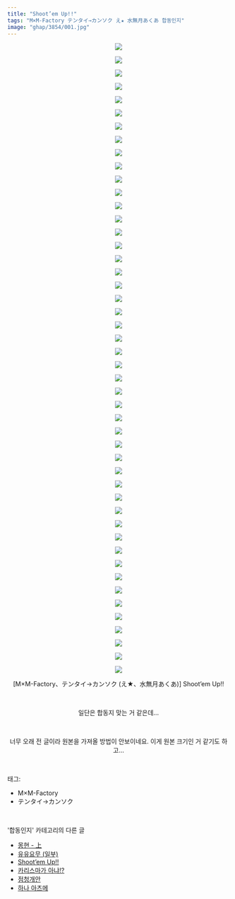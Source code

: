 ```yaml
---
title: "Shoot’em Up!!"
tags: "M×M-Factory テンタイ→カンソク え★ 水無月あくあ 합동인지"
image: "ghap/3854/001.jpg"
---
```

<div class="article">
<p style="text-align: center; clear: none; float: none;"><img src="{{ site.nasurl }}/ghap/3854/001.jpg"/></p>
<p style="text-align: center; clear: none; float: none;"><img src="{{ site.nasurl }}/ghap/3854/002.jpg"/></p>
<p style="text-align: center; clear: none; float: none;"><img src="{{ site.nasurl }}/ghap/3854/003.jpg"/></p>
<p style="text-align: center; clear: none; float: none;"><img src="{{ site.nasurl }}/ghap/3854/004.jpg"/></p>
<p style="text-align: center; clear: none; float: none;"><img src="{{ site.nasurl }}/ghap/3854/005.jpg"/></p>
<p style="text-align: center; clear: none; float: none;"><img src="{{ site.nasurl }}/ghap/3854/006.jpg"/></p>
<p style="text-align: center; clear: none; float: none;"><img src="{{ site.nasurl }}/ghap/3854/007.jpg"/></p>
<p style="text-align: center; clear: none; float: none;"><img src="{{ site.nasurl }}/ghap/3854/008.jpg"/></p>
<p style="text-align: center; clear: none; float: none;"><img src="{{ site.nasurl }}/ghap/3854/009.jpg"/></p>
<p style="text-align: center; clear: none; float: none;"><img src="{{ site.nasurl }}/ghap/3854/010.jpg"/></p>
<p style="text-align: center; clear: none; float: none;"><img src="{{ site.nasurl }}/ghap/3854/011.jpg"/></p>
<p style="text-align: center; clear: none; float: none;"><img src="{{ site.nasurl }}/ghap/3854/012.jpg"/></p>
<p style="text-align: center; clear: none; float: none;"><img src="{{ site.nasurl }}/ghap/3854/013.jpg"/></p>
<p style="text-align: center; clear: none; float: none;"><img src="{{ site.nasurl }}/ghap/3854/014.jpg"/></p>
<p style="text-align: center; clear: none; float: none;"><img src="{{ site.nasurl }}/ghap/3854/015.jpg"/></p>
<p style="text-align: center; clear: none; float: none;"><img src="{{ site.nasurl }}/ghap/3854/016.jpg"/></p>
<p style="text-align: center; clear: none; float: none;"><img src="{{ site.nasurl }}/ghap/3854/017.jpg"/></p>
<p style="text-align: center; clear: none; float: none;"><img src="{{ site.nasurl }}/ghap/3854/018.jpg"/></p>
<p style="text-align: center; clear: none; float: none;"><img src="{{ site.nasurl }}/ghap/3854/019.jpg"/></p>
<p style="text-align: center; clear: none; float: none;"><img src="{{ site.nasurl }}/ghap/3854/020.jpg"/></p>
<p style="text-align: center; clear: none; float: none;"><img src="{{ site.nasurl }}/ghap/3854/021.jpg"/></p>
<p style="text-align: center; clear: none; float: none;"><img src="{{ site.nasurl }}/ghap/3854/022.jpg"/></p>
<p style="text-align: center; clear: none; float: none;"><img src="{{ site.nasurl }}/ghap/3854/023.jpg"/></p>
<p style="text-align: center; clear: none; float: none;"><img src="{{ site.nasurl }}/ghap/3854/024.jpg"/></p>
<p style="text-align: center; clear: none; float: none;"><img src="{{ site.nasurl }}/ghap/3854/025.jpg"/></p>
<p style="text-align: center; clear: none; float: none;"><img src="{{ site.nasurl }}/ghap/3854/026.jpg"/></p>
<p style="text-align: center; clear: none; float: none;"><img src="{{ site.nasurl }}/ghap/3854/027.jpg"/></p>
<p style="text-align: center; clear: none; float: none;"><img src="{{ site.nasurl }}/ghap/3854/028.jpg"/></p>
<p style="text-align: center; clear: none; float: none;"><img src="{{ site.nasurl }}/ghap/3854/029.jpg"/></p>
<p style="text-align: center; clear: none; float: none;"><img src="{{ site.nasurl }}/ghap/3854/030.jpg"/></p>
<p style="text-align: center; clear: none; float: none;"><img src="{{ site.nasurl }}/ghap/3854/031.jpg"/></p>
<p style="text-align: center; clear: none; float: none;"><img src="{{ site.nasurl }}/ghap/3854/032.jpg"/></p>
<p style="text-align: center; clear: none; float: none;"><img src="{{ site.nasurl }}/ghap/3854/033.jpg"/></p>
<p style="text-align: center; clear: none; float: none;"><img src="{{ site.nasurl }}/ghap/3854/034.jpg"/></p>
<p style="text-align: center; clear: none; float: none;"><img src="{{ site.nasurl }}/ghap/3854/035.jpg"/></p>
<p style="text-align: center; clear: none; float: none;"><img src="{{ site.nasurl }}/ghap/3854/036.jpg"/></p>
<p style="text-align: center; clear: none; float: none;"><img src="{{ site.nasurl }}/ghap/3854/037.jpg"/></p>
<p style="text-align: center; clear: none; float: none;"><img src="{{ site.nasurl }}/ghap/3854/038.jpg"/></p>
<p style="text-align: center; clear: none; float: none;"><img src="{{ site.nasurl }}/ghap/3854/039.jpg"/></p>
<p style="text-align: center; clear: none; float: none;"><img src="{{ site.nasurl }}/ghap/3854/040.jpg"/></p>
<p style="text-align: center; clear: none; float: none;"><img src="{{ site.nasurl }}/ghap/3854/041.jpg"/></p>
<p style="text-align: center; clear: none; float: none;"><img src="{{ site.nasurl }}/ghap/3854/042.jpg"/></p>
<p style="text-align: center; clear: none; float: none;"><img src="{{ site.nasurl }}/ghap/3854/043.jpg"/></p>
<p style="text-align: center; clear: none; float: none;"><img src="{{ site.nasurl }}/ghap/3854/044.jpg"/></p>
<p style="text-align: center; clear: none; float: none;"><img src="{{ site.nasurl }}/ghap/3854/045.jpg"/></p>
<p style="text-align: center; clear: none; float: none;"><img src="{{ site.nasurl }}/ghap/3854/046.jpg"/></p>
<p style="text-align: center; clear: none; float: none;"><img src="{{ site.nasurl }}/ghap/3854/047.jpg"/></p>
<p style="text-align: center; clear: none; float: none;"><img src="{{ site.nasurl }}/ghap/3854/048.jpg"/></p>
<p style="text-align: center; clear: none; float: none;">[M×M-Factory、テンタイ→カンソク (え★、水無月あくあ)] Shoot’em Up!!</p>
<p style="text-align: center; clear: none; float: none;"><br/></p>
<p style="text-align: center; clear: none; float: none;">일단은 합동지 맞는 거 같은데...</p>
<p style="text-align: center; clear: none; float: none;"><br/></p>
<p style="text-align: center; clear: none; float: none;">너무 오래 전 글이라 원본을 가져올 방법이 안보이네요. 이게 원본 크기인 거 같기도 하고...</p>
</div><br/>
<div class="tagTrail">
<p>태그: </p>
<ul>
<li>M×M-Factory</li>
<li>テンタイ→カンソク</li>
</ul>
</div><br/>
<div class="another">
<p>'합동인지' 카테고리의 다른 글</p>
<ul>
<li><a href="/2017-12-15-ghap_4036">몽현 - 上</a></li>
<li><a href="/2017-10-22-ghap_3893">유유요무 (일부)</a></li>
<li><a href="/2017-10-16-ghap_3854">Shoot’em Up!!</a></li>
<li><a href="/2017-10-06-ghap_3834">카리스마가 아냐!?</a></li>
<li><a href="/2017-07-21-ghap_3592">점청개안</a></li>
<li><a href="/2017-05-26-ghap_3315">하나 아츠메</a></li>
</ul>
</div><br/>
<div class="cb_module cb_fluid">
<div class="cb_wrt cb_profile">
</div><!-- commentList close -->
</div><br/>

